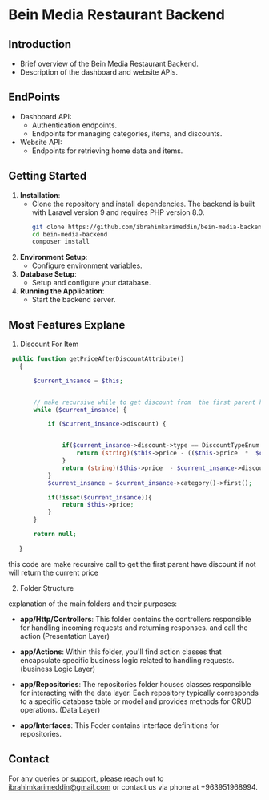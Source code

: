# Bein Media Restaurant Backend

## Introduction
- Brief overview of the Bein Media Restaurant Backend.
- Description of the dashboard and website APIs.

## EndPoints
- Dashboard API:
  - Authentication endpoints.
  - Endpoints for managing categories, items, and discounts.
- Website API:
  - Endpoints for retrieving home data and items.

## Getting Started
1. **Installation**: 
   - Clone the repository and install dependencies. The backend is built with Laravel version 9 and requires PHP version 8.0.
     ```bash
     git clone https://github.com/ibrahimkarimeddin/bein-media-backend.git
     cd bein-media-backend
     composer install
     ```
2. **Environment Setup**: 
   - Configure environment variables.
3. **Database Setup**: 
   - Setup and configure your database.
4. **Running the Application**: 
   - Start the backend server.




## Most Features Explane 
1. Discount For Item 
 ```php 
  public function getPriceAfterDiscountAttribute()
    {

        $current_insance = $this;


        // make recursive while to get discount from  the first parent have discount
        while ($current_insance) {

            if ($current_insance->discount) {


                if($current_insance->discount->type == DiscountTypeEnum::PRECENT){
                    return (string)($this->price - (($this->price  *  $current_insance->discount->value)/100) );
                }
                return (string)($this->price  - $current_insance->discount->value);
            }
            $current_insance = $current_insance->category()->first();

            if(!isset($current_insance)){
                return $this->price;
            }
        }

        return null;

    }
```
this code are make  recursive call to get the first parent have discount 
if not will return the current price 

2. Folder Structure

 explanation of the main folders and their purposes:

- **app/Http/Controllers**: This folder contains the controllers responsible for handling incoming requests and returning responses. 
and call the action (Presentation Layer)

- **app/Actions**: Within this folder, you'll find action classes that encapsulate specific business logic related to handling requests. 
(business Logic Layer)

- **app/Repositories**: The repositories folder houses classes responsible for interacting with the data layer. Each repository typically corresponds to a specific database table or model and provides methods for CRUD operations. 
(Data Layer)


- **app/Interfaces**: This Foder  contains interface definitions for repositories.



## Contact

For any queries or support, please reach out to  ibrahimkarimeddin@gmail.com or contact us via phone at +963951968994.
